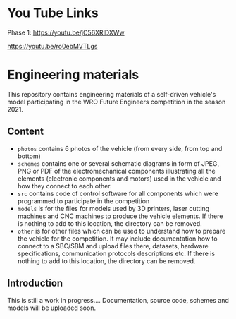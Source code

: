 
You Tube Links
==============
Phase 1:
https://youtu.be/jC56XRlDXWw

https://youtu.be/ro0ebMVTLgs


Engineering materials
====

This repository contains engineering materials of a self-driven vehicle's model participating in the WRO Future Engineers competition in the season 2021.

## Content

* `photos` contains 6 photos of the vehicle (from every side, from top and bottom)
* `schemes` contains one or several schematic diagrams in form of JPEG, PNG or PDF of the electromechanical components illustrating all the elements (electronic components and motors) used in the vehicle and how they connect to each other.
* `src` contains code of control software for all components which were programmed to participate in the competition
* `models` is for the files for models used by 3D printers, laser cutting machines and CNC machines to produce the vehicle elements. If there is nothing to add to this location, the directory can be removed.
* `other` is for other files which can be used to understand how to prepare the vehicle for the competition. It may include documentation how to connect to a SBC/SBM and upload files there, datasets, hardware specifications, communication protocols descriptions etc. If there is nothing to add to this location, the directory can be removed.

## Introduction

This is still a work in progress.... Documentation, source code, schemes and models will be uploaded soon. 
